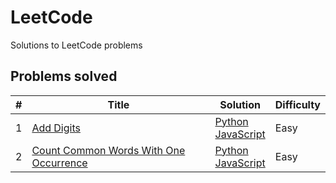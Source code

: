 # LeetCode
Solutions to LeetCode problems

## Problems solved

| # | Title | Solution | Difficulty |
|---| ----- | -------- | ---------- |
|1|[Add Digits](https://leetcode.com/problems/add-digits) | [Python](./easy/add-digits/add-digits.py) <br/> [JavaScript](./easy/add-digits/add-digits.js) |Easy|
|2|[Count Common Words With One Occurrence](https://leetcode.com/problems/count-common-words-with-one-occurrence) | [Python](./easy/count_commonords_with_one_occurrence/count-words.py) <br/> [JavaScript](./easy/count_commonords_with_one_occurrence/count-words.js) |Easy|